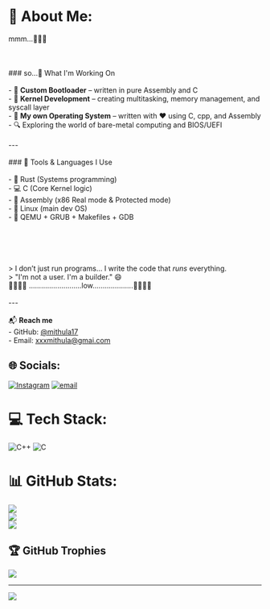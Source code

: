 
   
 


   
# 💫 About Me:
mmm...👻👻👻<br><br><br><br>### so...🧠 What I'm Working On<br><br>- 🧵 **Custom Bootloader** – written in pure Assembly and C<br>- 🧠 **Kernel Development** – creating multitasking, memory management, and syscall layer<br>- 🧪 **My own Operating System** – written with ❤️ using C, cpp, and Assembly<br>- 🔍 Exploring the world of bare-metal computing and BIOS/UEFI<br><br>---<br><br>### 🧰 Tools & Languages I Use<br><br>- 🦀 Rust (Systems programming)<br>- 💻 C (Core Kernel logic)<br>- 🧬 Assembly (x86 Real mode & Protected mode)<br>- 🐧 Linux (main dev OS)<br>- 🧪 QEMU + GRUB + Makefiles + GDB<br><br><br><br><br><br>> I don’t just run programs… I write the code that *runs* everything.  <br>> "I'm not a user. I'm a builder." 😄<br>                                 🎃🎃🎃🎃   ..........................low....................🎃🎃🎃🎃<br><br>---<br><br>📬 **Reach me**  <br>- GitHub: [@mithula17](https://github.com/mithula17)  <br>- Email: xxxmithula@gmai.com<br>


## 🌐 Socials:
[![Instagram](https://img.shields.io/badge/Instagram-%23E4405F.svg?logo=Instagram&logoColor=white)](https://instagram.com/mithula.17) [![email](https://img.shields.io/badge/Email-D14836?logo=gmail&logoColor=white)](mailto:xxxmithula@gmail.com) 

# 💻 Tech Stack:
![C++](https://img.shields.io/badge/c++-%2300599C.svg?style=for-the-badge&logo=c%2B%2B&logoColor=white) ![C](https://img.shields.io/badge/c-%2300599C.svg?style=for-the-badge&logo=c&logoColor=white)
# 📊 GitHub Stats:
![](https://github-readme-stats.vercel.app/api?username=mithula17&theme=dark&hide_border=true&include_all_commits=true&count_private=false)<br/>
![](https://nirzak-streak-stats.vercel.app/?user=mithula17&theme=dark&hide_border=true)<br/>
![](https://github-readme-stats.vercel.app/api/top-langs/?username=mithula17&theme=dark&hide_border=true&include_all_commits=true&count_private=false&layout=compact)

## 🏆 GitHub Trophies
![](https://github-profile-trophy.vercel.app/?username=mithula17&theme=radical&no-frame=true&no-bg=true&margin-w=4)

---
[![](https://visitcount.itsvg.in/api?id=mithula17&icon=4&color=1)](https://visitcount.itsvg.in)

<!-- Proudly created with GPRM ( https://gprm.itsvg.in ) -->


